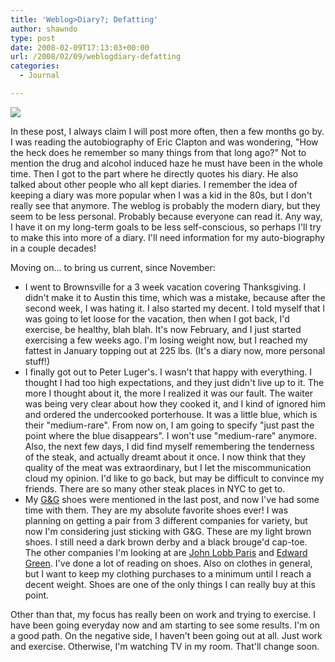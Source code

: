 ```yaml
---
title: 'Weblog>Diary?; Defatting'
author: shawndo
type: post
date: 2008-02-09T17:13:03+00:00
url: /2008/02/09/weblogdiary-defatting
categories:
  - Journal

---
```

![](/images/2008/02/gg-shoes.jpg)

In these post, I always claim I will post more often, then a few months go by. I was reading the autobiography of Eric Clapton and was wondering, "How the heck does he remember so many things from that long ago?" Not to mention the drug and alcohol induced haze he must have been in the whole time. Then I got to the part where he directly quotes his diary. He also talked about other people who all kept diaries. I remember the idea of keeping a diary was more popular when I was a kid in the 80s, but I don't really see that anymore. The weblog is probably the modern diary, but they seem to be less personal. Probably because everyone can read it. Any way, I have it on my long-term goals to be less self-conscious, so perhaps I'll try to make this into more of a diary. I'll need information for my auto-biography in a couple decades!  

Moving on... to bring us current, since November:  
- I went to Brownsville for a 3 week vacation covering Thanksgiving. I didn't make it to Austin this time, which was a mistake, because after the second week, I was hating it. I also started my decent. I told myself that I was going to let loose for the vacation, then when I got back, I'd exercise, be healthy, blah blah. It's now February, and I just started exercising a few weeks ago. I'm losing weight now, but I reached my fattest in January topping out at 225 lbs. (It's a diary now, more personal stuff!)  
- I finally got out to Peter Luger's. I wasn't that happy with everything. I thought I had too high expectations, and they just didn't live up to it. The more I thought about it, the more I realized it was our fault. The waiter was being very clear about how they cooked it, and I kind of ignored him and ordered the undercooked porterhouse. It was a little blue, which is their "medium-rare". From now on, I am going to specify "just past the point where the blue disappears". I won't use "medium-rare" anymore. Also, the next few days, I did find myself remembering the tenderness of the steak, and actually dreamt about it once. I now think that they quality of the meat was extraordinary, but I let the miscommunication cloud my opinion. I'd like to go back, but may be difficult to convince my friends. There are so many other steak places in NYC to get to.  
- My [G&G][1] shoes were mentioned in the last post, and now I've had some time with them. They are my absolute favorite shoes ever! I was planning on getting a pair from 3 different companies for variety, but now I'm considering just sticking with G&G. These are my light brown shoes. I still need a dark brown derby and a black brouge'd cap-toe. The other companies I'm looking at are [John Lobb Paris][2] and [Edward Green][3]. I've done a lot of reading on shoes. Also on clothes in general, but I want to keep my clothing purchases to a minimum until I reach a decent weight. Shoes are one of the only things I can really buy at this point. 

Other than that, my focus has really been on work and trying to exercise. I have been going everyday now and am starting to see some results. I'm on a good path. On the negative side, I haven't been going out at all. Just work and exercise. Otherwise, I'm watching TV in my room. That'll change soon.

 [1]: http://www.gazianogirling.com/
 [2]: http://www.johnlobb.com/
 [3]: http://www.edwardgreen.com/